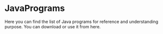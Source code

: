 # JavaPrograms
Here you can find the list of Java programs for reference and understanding purpose.
You can download or use it from here.
